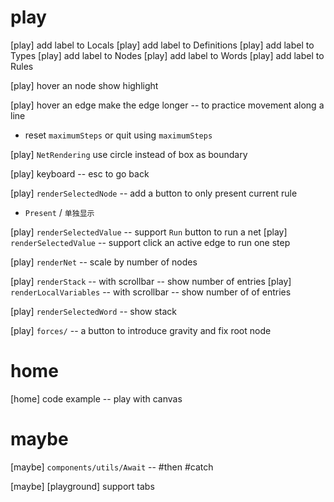 # play

[play] add label to Locals
[play] add label to Definitions
[play] add label to Types
[play] add label to Nodes
[play] add label to Words
[play] add label to Rules

[play] hover an node show highlight

[play] hover an edge make the edge longer -- to practice movement along a line

- reset `maximumSteps` or quit using `maximumSteps`

[play] `NetRendering` use circle instead of box as boundary

[play] keyboard -- esc to go back

[play] `renderSelectedNode` -- add a button to only present current rule

- `Present` / `单独显示`

[play] `renderSelectedValue` -- support `Run` button to run a net
[play] `renderSelectedValue` -- support click an active edge to run one step

[play] `renderNet` -- scale by number of nodes

[play] `renderStack` -- with scrollbar -- show number of entries
[play] `renderLocalVariables` -- with scrollbar -- show number of of entries

[play] `renderSelectedWord` -- show stack

[play] `forces/` -- a button to introduce gravity and fix root node

# home

[home] code example -- play with canvas

# maybe

[maybe] `components/utils/Await` -- #then #catch

[maybe] [playground] support tabs
